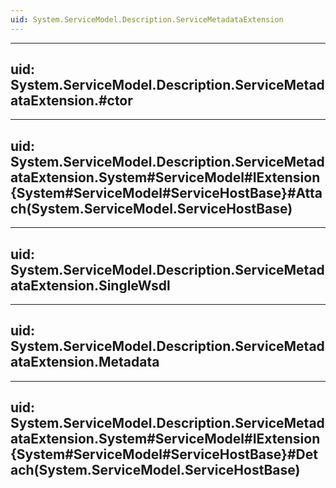 ```yaml
---
uid: System.ServiceModel.Description.ServiceMetadataExtension
---
```


---
uid: System.ServiceModel.Description.ServiceMetadataExtension.#ctor
---

---
uid: System.ServiceModel.Description.ServiceMetadataExtension.System#ServiceModel#IExtension{System#ServiceModel#ServiceHostBase}#Attach(System.ServiceModel.ServiceHostBase)
---

---
uid: System.ServiceModel.Description.ServiceMetadataExtension.SingleWsdl
---

---
uid: System.ServiceModel.Description.ServiceMetadataExtension.Metadata
---

---
uid: System.ServiceModel.Description.ServiceMetadataExtension.System#ServiceModel#IExtension{System#ServiceModel#ServiceHostBase}#Detach(System.ServiceModel.ServiceHostBase)
---
